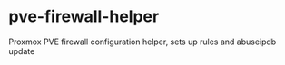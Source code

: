 # pve-firewall-helper
Proxmox PVE firewall configuration helper, sets up rules and abuseipdb update
